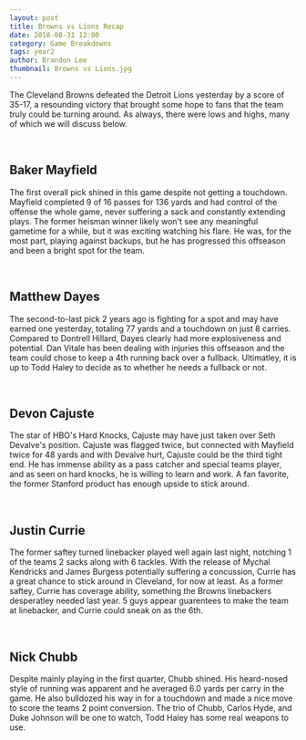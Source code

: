 ```yaml
---
layout: post
title: Browns vs Lions Recap
date: 2018-08-31 12:00
category: Game Breakdowns
tags: year2
author: Brandon Lee
thumbnail: Browns vs Lions.jpg
---
```


The Cleveland Browns defeated the Detroit Lions yesterday by a score of 35-17, a resounding victory that brought some hope to fans that the team truly could be turning around. As always, there were lows and highs, many of which we will discuss below.

<br>

## Baker Mayfield

The first overall pick shined in this game despite not getting a touchdown. Mayfield completed 9 of 16 passes for 136 yards and had control of the offense the whole game, never suffering a sack and constantly extending plays. The former heisman winner likely won't see any meaningful gametime for a while, but it was exciting watching his flare. He was, for the most part, playing against backups, but he has progressed this offseason and been a bright spot for the team.

<br>

## Matthew Dayes

The second-to-last pick 2 years ago is fighting for a spot and may have earned one yesterday, totaling 77 yards and a touchdown on just 8 carries. Compared to Dontrell Hillard, Dayes clearly had more explosiveness and potential. Dan Vitale has been dealing with injuries this offseason and the team could chose to keep a 4th running back over a fullback. Ultimatley, it is up to Todd Haley to decide as to whether he needs a fullback or not.

<br>

## Devon Cajuste

The star of HBO's Hard Knocks, Cajuste may have just taken over Seth Devalve's position. Cajuste was flagged twice, but connected with Mayfield twice for 48 yards and with Devalve hurt, Cajuste could be the third tight end. He has immense ability as a pass catcher and special teams player, and as seen on hard knocks, he is willing to learn and work. A fan favorite, the former Stanford product has enough upside to stick around.

<br>

## Justin Currie

The former saftey turned linebacker played well again last night, notching 1 of the teams 2 sacks along with 6 tackles. With the release of Mychal Kendricks and James Burgess potentially suffering a concussion, Currie has a great chance to stick around in Cleveland, for now at least. As a former saftey, Currie has coverage ability, something the Browns linebackers desperatley needed last year. 5 guys appear guarentees to make the team at linebacker, and Currie could sneak on as the 6th.

<br>

## Nick Chubb

Despite mainly playing in the first quarter, Chubb shined. His heard-nosed style of running was apparent and he averaged 6.0 yards per carry in the game. He also bulldozed his way in for a touchdown and made a nice move to score the teams 2 point conversion. The trio of Chubb, Carlos Hyde, and Duke Johnson will be one to watch, Todd Haley has some real weapons to use. 


